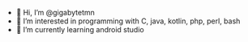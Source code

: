 - 👋 Hi, I’m @gigabytetmn
- 👀 I’m interested in programming with C, java, kotlin, php, perl, bash
- 🌱 I’m currently learning android studio

<!---
gigabytetmn/gigabytetmn is a ✨ special ✨ repository because its `README.md` (this file) appears on your GitHub profile.
You can click the Preview link to take a look at your changes.
--->
